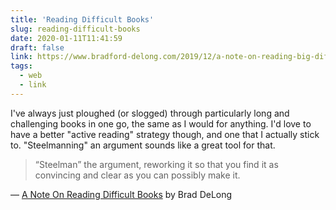 ```yaml
---
title: 'Reading Difficult Books'
slug: reading-difficult-books
date: 2020-01-11T11:41:59
draft: false
link: https://www.bradford-delong.com/2019/12/a-note-on-reading-big-difficult-books.html
tags:
  - web
  - link
---
```


I've always just ploughed (or slogged) through particularly long and challenging books in one go, the same as I would for anything. I'd love to have a better "active reading" strategy though, and one that I actually stick to. "Steelmanning" an argument sounds like a great tool for that.

> “Steelman” the argument, reworking it so that you find it as convincing and clear as you can possibly make it.

— [A Note On Reading Difficult Books](https://www.bradford-delong.com/2019/12/a-note-on-reading-big-difficult-books.html) by Brad DeLong
